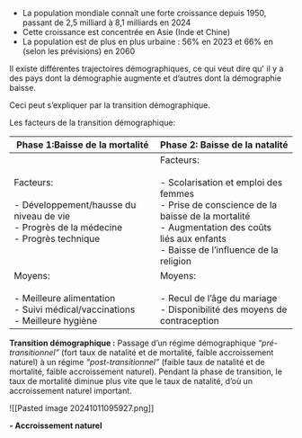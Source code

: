 - La population mondiale connaît une forte croissance depuis 1950, passant de 2,5 milliard à 8,1 milliards en 2024
- Cette croissance est concentrée en Asie (Inde et Chine)
- La population est de plus en plus urbaine : 56% en 2023 et 66% en (selon les prévisions) en 2060

Il existe différentes trajectoires démographiques, ce qui veut dire qu' il y a des pays dont la démographie augmente et d’autres dont la démographie baisse.

Ceci peut s’expliquer par la transition démographique.

Les facteurs de la transition démographique:

| Phase 1:Baisse de la mortalité                                                                                  | Phase 2: Baisse de la natalité                                                                                                                                                                         |
| --------------------------------------------------------------------------------------------------------------- | ------------------------------------------------------------------------------------------------------------------------------------------------------------------------------------------------------ |
| Facteurs:<br><br>- Développement/hausse du niveau de vie<br>- Progrès de la médecine<br>- Progrès technique<br> | Facteurs:<br><br>- Scolarisation et emploi des femmes<br>- Prise de conscience de la baisse de la mortalité<br>- Augmentation des coûts liés aux enfants<br>- Baisse de l’influence de la religion<br> |
| Moyens:<br><br>- Meilleure alimentation<br>- Suivi médical/vaccinations<br>- Meilleure hygiène                  | Moyens:<br><br>- Recul de l’âge du mariage<br>- Disponibilité des moyens de contraception                                                                                                              |

**Transition démographique :** Passage d’un régime démographique *“pré-transitionnel”* (fort taux de natalité et de mortalité, faible accroissement naturel) à un régime *“post-transitionnel”* (faible taux de natalité et de mortalité, faible accroissement naturel). Pendant la phase de transition, le taux de mortalité diminue plus vite que le taux de natalité, d’où un accroissement naturel important.

![[Pasted image 20241011095927.png]]

**- Accroissement naturel**